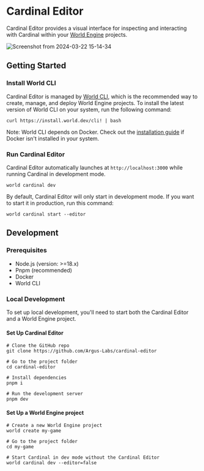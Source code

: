 # Cardinal Editor

Cardinal Editor provides a visual interface for inspecting and interacting with Cardinal within your [World Engine](github.com/Argus-Labs/world-engine) projects.

![Screenshot from 2024-03-22 15-14-34](https://github.com/Argus-Labs/cardinal-editor/assets/51780559/92c6fcd0-a6d0-4580-9463-681166c3ae08)

## Getting Started

### Install World CLI

Cardinal Editor is managed by [World CLI](https://github.com/Argus-Labs/world-cli), which is the recommended way to create, manage, and deploy World Engine projects. To install the latest version of World CLI on your system, run the following command:

```shell
curl https://install.world.dev/cli! | bash
```

Note: World CLI depends on Docker. Check out the [installation guide](https://docs.docker.com/get-docker/) if Docker isn't installed in your system.

### Run Cardinal Editor

Cardinal Editor automatically launches at `http://localhost:3000` while running Cardinal in development mode.

```shell
world cardinal dev
```

By default, Cardinal Editor will only start in development mode. If you want to start it in production, run this command:

```shell
world cardinal start --editor
```

## Development

### Prerequisites

- Node.js (version: >=18.x)
- Pnpm (recommended)
- Docker
- World CLI

### Local Development

To set up local development, you'll need to start both the Cardinal Editor and a World Engine project.

#### Set Up Cardinal Editor

```shell
# Clone the GitHub repo
git clone https://github.com/Argus-Labs/cardinal-editor

# Go to the project folder
cd cardinal-editor

# Install dependencies
pnpm i

# Run the development server
pnpm dev
```

#### Set Up a World Engine project

```shell
# Create a new World Engine project
world create my-game

# Go to the project folder
cd my-game

# Start Cardinal in dev mode without the Cardinal Editor
world cardinal dev --editor=false
```
